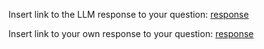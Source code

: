 Insert link to the LLM response to your question:
[response](../../context/design/brainstorming/questioning.md/steps/response.ec1fcd29.md)

Insert link to your own response to your question:
[response](../../context/design/brainstorming/questioning.md/steps/prompt.c8bf10d0.md)